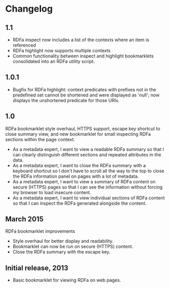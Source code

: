 Changelog
=========

1.1
---

- RDFa inspect now includes a list of the contexts where an item is
  referenced
- RDFa highlight now supports multiple contexts
- Common functionality between inspect and highlight bookmarklets
  consolidated into an RDFa utility script.

1.0.1
-----

- Bugfix for RDFa highlight: context predicates with prefixes not in the
  predefined set cannot be shortened and were displayed as 'null'; now
  displays the unshortened predicate for those URIs.

1.0
---

RDFa bookmarklet style overhaul, HTTPS support, escape key shortcut to close
summary view, and new bookmarklet for small inspecting RDFa sections within the
page context.

- As a metadata expert, I want to view a readable RDFa summary so that I can
  clearly distinguish different sections and repeated attributes in the data.
- As a metadata expert, I want to close the RDFa summary with a keyboard
  shortcut so I don't have to scroll all the way to the top to close the RDFa
  information panel on pages with a lot of metadata.
- As a metadata expert, I want to view a summary of RDFa content on secure
  (HTTPS) pages so that I can see the information without forcing my browser
  to load insecure content.
- As a metadata expert, I want to view individual sections of RDFa content so
  that I can inspect the RDFa generated alongside the content.



March 2015
----------
RDFa bookmarklet improvements

- Style overhaul for better display and readability.
- Bookmarklet can now be run on secure (HTTPS) content.
- Close the RDFa summary with the escape key.


Initial release, 2013
---------------------
- Basic bookmarklet for viewing RDFa on web pages.
